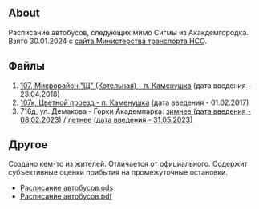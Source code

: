 ## About

Расписание автобусов, следующих мимо Сигмы из Акакдемгородка. Взято 30.01.2024 с [сайта Министерства транспорта НСО](https://mintrans.nso.ru/page/609). 

## Файлы

1. [107, Микрорайон "Щ" (Котельная) - п. Каменушка](assets/bus_107.pdf) (дата введения - 23.04.2018)
2. [107к, Цветной проезд - п. Каменушка](assets/bus_107k.pdf) (дата введения - 01.02.2017)
3. 716д, ул. Демакова - Горки Академпарка: [зимнее (дата введения - 08.02.2023)](assets/bus_716d_winter.pdf) / [летнее (дата введения - 31.05.2023)](assets/bus_716d_summer.pdf)

## Другое 

Создано кем-то из жителей. Отличается от официального. Содержит субъективные оценки прибытия на промежуточные остановки.

- [Расписание автобусов.ods](assets/timetable-buses.ods)
- [Расписание автобусов.pdf](assets/timetable-buses.pdf)
